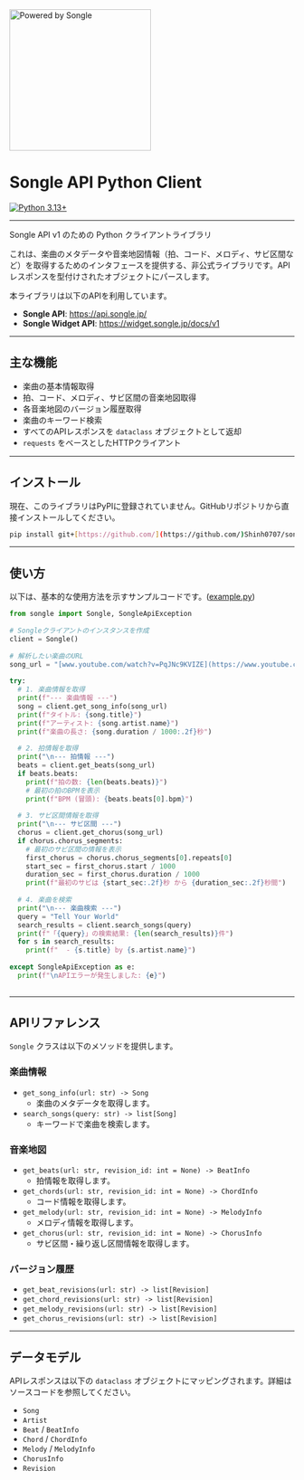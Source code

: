 <a href="https://api.songle.jp">  
  <img src="https://tutorial.songle.jp/images/logos/powered-by-songle-api.png" alt="Powered by Songle" width="250">  
</a>  
  
# Songle API Python Client  
  
[![Python 3.13+](https://img.shields.io/badge/python-3.13+-blue.svg)](https://www.python.org/downloads/)  
  
---  
  
Songle API v1 のための Python クライアントライブラリ  
  
これは、楽曲のメタデータや音楽地図情報（拍、コード、メロディ、サビ区間など）を取得するためのインタフェースを提供する、非公式ライブラリです。APIレスポンスを型付けされたオブジェクトにパースします。  
  
本ライブラリは以下のAPIを利用しています。  
-   **Songle API**: https://api.songle.jp/  
-   **Songle Widget API**: https://widget.songle.jp/docs/v1  
  
---  
  
## 主な機能  
  
-   楽曲の基本情報取得  
-   拍、コード、メロディ、サビ区間の音楽地図取得  
-   各音楽地図のバージョン履歴取得  
-   楽曲のキーワード検索  
-   すべてのAPIレスポンスを `dataclass` オブジェクトとして返却  
-   `requests` をベースとしたHTTPクライアント  
  
---  
  
## インストール  
  
現在、このライブラリはPyPIに登録されていません。GitHubリポジトリから直接インストールしてください。  
  
```bash  
pip install git+[https://github.com/](https://github.com/)Shinh0707/songle-python.git  
````  
  
-----  
  
## 使い方  
  
以下は、基本的な使用方法を示すサンプルコードです。([example.py](example.py))  
  
```python  
from songle import Songle, SongleApiException  
  
# Songleクライアントのインスタンスを作成  
client = Songle()  
  
# 解析したい楽曲のURL  
song_url = "[www.youtube.com/watch?v=PqJNc9KVIZE](https://www.youtube.com/watch?v=PqJNc9KVIZE)"  
  
try:  
  # 1. 楽曲情報を取得  
  print(f"--- 楽曲情報 ---")  
  song = client.get_song_info(song_url)  
  print(f"タイトル: {song.title}")  
  print(f"アーティスト: {song.artist.name}")  
  print(f"楽曲の長さ: {song.duration / 1000:.2f}秒")  
  
  # 2. 拍情報を取得  
  print("\n--- 拍情報 ---")  
  beats = client.get_beats(song_url)  
  if beats.beats:  
    print(f"拍の数: {len(beats.beats)}")  
    # 最初の拍のBPMを表示  
    print(f"BPM (冒頭): {beats.beats[0].bpm}")  
  
  # 3. サビ区間情報を取得  
  print("\n--- サビ区間 ---")  
  chorus = client.get_chorus(song_url)  
  if chorus.chorus_segments:  
    # 最初のサビ区間の情報を表示  
    first_chorus = chorus.chorus_segments[0].repeats[0]  
    start_sec = first_chorus.start / 1000  
    duration_sec = first_chorus.duration / 1000  
    print(f"最初のサビは {start_sec:.2f}秒 から {duration_sec:.2f}秒間")  
  
  # 4. 楽曲を検索  
  print("\n--- 楽曲検索 ---")  
  query = "Tell Your World"  
  search_results = client.search_songs(query)  
  print(f"「{query}」の検索結果: {len(search_results)}件")  
  for s in search_results:  
    print(f"  - {s.title} by {s.artist.name}")  
  
except SongleApiException as e:  
  print(f"\nAPIエラーが発生しました: {e}")  
  
```  
  
-----  
  
## APIリファレンス  
  
`Songle` クラスは以下のメソッドを提供します。  
  
### 楽曲情報  
  
  - `get_song_info(url: str) -> Song`  
    - 楽曲のメタデータを取得します。  
  - `search_songs(query: str) -> list[Song]`  
    - キーワードで楽曲を検索します。  
  
### 音楽地図  
  
  - `get_beats(url: str, revision_id: int = None) -> BeatInfo`  
    - 拍情報を取得します。  
  - `get_chords(url: str, revision_id: int = None) -> ChordInfo`  
    - コード情報を取得します。  
  - `get_melody(url: str, revision_id: int = None) -> MelodyInfo`  
    - メロディ情報を取得します。  
  - `get_chorus(url: str, revision_id: int = None) -> ChorusInfo`  
    - サビ区間・繰り返し区間情報を取得します。  
  
### バージョン履歴  
  
  - `get_beat_revisions(url: str) -> list[Revision]`  
  - `get_chord_revisions(url: str) -> list[Revision]`  
  - `get_melody_revisions(url: str) -> list[Revision]`  
  - `get_chorus_revisions(url: str) -> list[Revision]`  
  
-----  
  
## データモデル  
  
APIレスポンスは以下の `dataclass` オブジェクトにマッピングされます。詳細はソースコードを参照してください。  
  
  - `Song`  
  - `Artist`  
  - `Beat` / `BeatInfo`  
  - `Chord` / `ChordInfo`  
  - `Melody` / `MelodyInfo`  
  - `ChorusInfo`  
  - `Revision`  